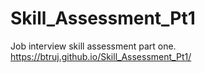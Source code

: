 # Skill_Assessment_Pt1

Job interview skill assessment part one.
https://btruj.github.io/Skill_Assessment_Pt1/

